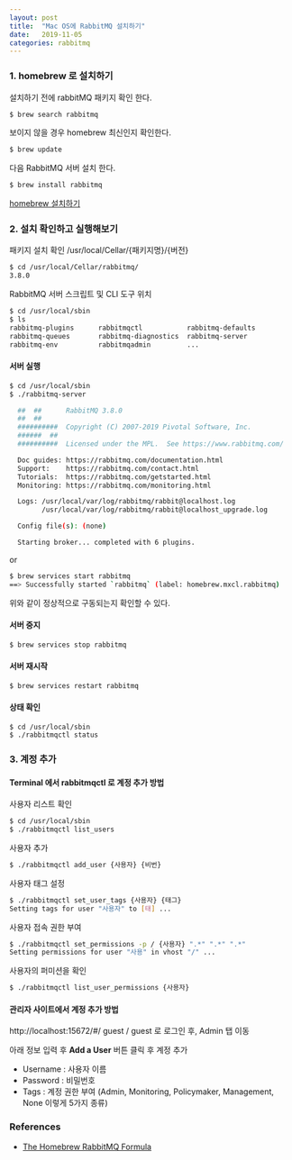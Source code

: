 ```yaml
---
layout: post
title:  "Mac OS에 RabbitMQ 설치하기"
date:   2019-11-05 
categories: rabbitmq
---
```


### 1. homebrew 로 설치하기
설치하기 전에 rabbitMQ 패키지 확인 한다.
```bash
$ brew search rabbitmq
```
보이지 않을 경우 homebrew 최신인지 확인한다.
```bash
$ brew update
```
다음 RabbitMQ 서버 설치 한다.
```bash
$ brew install rabbitmq
```
[homebrew 설치하기](https://brew.sh/index_ko)


### 2. 설치 확인하고 실행해보기 

패키지 설치 확인 /usr/local/Cellar/{패키지명}/{버전}
```bash
$ cd /usr/local/Cellar/rabbitmq/
3.8.0
```

RabbitMQ 서버 스크립트 및 CLI 도구 위치
```bash
$ cd /usr/local/sbin
$ ls
rabbitmq-plugins      rabbitmqctl           rabbitmq-defaults     
rabbitmq-queues       rabbitmq-diagnostics  rabbitmq-server       
rabbitmq-env          rabbitmqadmin         ...
```

#### 서버 실행 

```bash
$ cd /usr/local/sbin
$ ./rabbitmq-server

  ##  ##      RabbitMQ 3.8.0
  ##  ##
  ##########  Copyright (C) 2007-2019 Pivotal Software, Inc.
  ######  ##
  ##########  Licensed under the MPL.  See https://www.rabbitmq.com/

  Doc guides: https://rabbitmq.com/documentation.html
  Support:    https://rabbitmq.com/contact.html
  Tutorials:  https://rabbitmq.com/getstarted.html
  Monitoring: https://rabbitmq.com/monitoring.html

  Logs: /usr/local/var/log/rabbitmq/rabbit@localhost.log
        /usr/local/var/log/rabbitmq/rabbit@localhost_upgrade.log

  Config file(s): (none)

  Starting broker... completed with 6 plugins.
```

or
```bash
$ brew services start rabbitmq
==> Successfully started `rabbitmq` (label: homebrew.mxcl.rabbitmq)
```
위와 같이 정상적으로 구동되는지 확인할 수 있다.

#### 서버 중지
```bash
$ brew services stop rabbitmq
```
#### 서버 재시작 
```bash
$ brew services restart rabbitmq
```
#### 상태 확인
```
$ cd /usr/local/sbin
$ ./rabbitmqctl status
```

### 3. 계정 추가 
#### Terminal 에서 rabbitmqctl 로 계정 추가 방법 
사용자 리스트 확인
```bash
$ cd /usr/local/sbin
$ ./rabbitmqctl list_users
```

사용자 추가
```bash
$ ./rabbitmqctl add_user {사용자} {비번}
```

사용자 태그 설정 
```bash
$ ./rabbitmqctl set_user_tags {사용자} {태그}
Setting tags for user "사용자" to [태] ...
```

사용자 접속 권한 부여 
```bash
$ ./rabbitmqctl set_permissions -p / {사용자} ".*" ".*" ".*"
Setting permissions for user "사용" in vhost "/" ...
```

사용자의 퍼미션을 확인

```bash
$ ./rabbitmqctl list_user_permissions {사용자}
```


#### 관리자 사이트에서 계정 추가 방법 
http://localhost:15672/#/ guest / guest 로 로그인 후, Admin 탭 이동

아래 정보 입력 후 **Add a User** 버튼 클릭 후 계정 추가
- Username : 사용자 이름
- Password : 비밀번호
- Tags : 계정 권한 부여 (Admin, Monitoring, Policymaker, Management, None 이렇게 5가지 종류)

### References
- [The Homebrew RabbitMQ Formula](https://www.rabbitmq.com/install-homebrew.html)